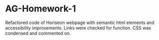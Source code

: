 # AG-Homework-1
Refactored code of Horiseon webpage with semantic html elements and accessibility improvements. Links were checked for function. CSS was condensed and commented on.

